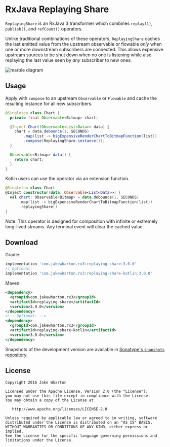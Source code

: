 RxJava Replaying Share
======================

`ReplayingShare` is an RxJava 3 transformer which combines `replay(1)`, `publish()`, and
`refCount()` operators.

Unlike traditional combinations of these operators, `ReplayingShare` caches the last emitted
value from the upstream observable or flowable *only* when one or more downstream subscribers are
connected. This allows expensive upstream sources to be shut down when no one is listening while
also replaying the last value seen by *any* subscriber to new ones.

![marble diagram](marbles.png)


Usage
-----

Apply with `compose` to an upstream `Observable` or `Flowable` and cache the resulting instance for
all new subscribers.

```java
@Singleton class Chart {
  private final Observable<Bitmap> chart;

  @Inject Chart(Observable<List<Data>> data) {
    chart = data.debounce(1, SECONDS)
        .map(list -> bigExpensiveRenderChartToBitmapFunction(list))
        .compose(ReplayingShare.instance());
  }

  Observable<Bitmap> data() {
    return chart;
  }
}
```

Kotlin users can use the operator via an extension function.

```kotlin
@Singleton class Chart
@Inject constructor(data: Observable<List<Data>>) {
  val chart: Observable<Bitmap> = data.debounce(1, SECONDS)
      .map(list -> bigExpensiveRenderChartToBitmapFunction(list))
      .replayingShare()
}
```

Note: This operator is designed for composition with infinite or extremely long-lived streams. Any
terminal event will clear the cached value.


Download
--------

Gradle:
```groovy
implementation 'com.jakewharton.rx3:replaying-share:3.0.0'
// Optional:
implementation 'com.jakewharton.rx3:replaying-share-kotlin:3.0.0'
```
Maven:
```xml
<dependency>
  <groupId>com.jakewharton.rx3</groupId>
  <artifactId>replaying-share</artifactId>
  <version>3.0.0</version>
</dependency>
<!-- Optional: -->
<dependency>
  <groupId>com.jakewharton.rx3</groupId>
  <artifactId>replaying-share-kotlin</artifactId>
  <version>3.0.0</version>
</dependency>
```

Snapshots of the development version are available in [Sonatype's `snapshots` repository][snap].


License
-------

    Copyright 2016 Jake Wharton

    Licensed under the Apache License, Version 2.0 (the "License");
    you may not use this file except in compliance with the License.
    You may obtain a copy of the License at

       http://www.apache.org/licenses/LICENSE-2.0

    Unless required by applicable law or agreed to in writing, software
    distributed under the License is distributed on an "AS IS" BASIS,
    WITHOUT WARRANTIES OR CONDITIONS OF ANY KIND, either express or implied.
    See the License for the specific language governing permissions and
    limitations under the License.



 [snap]: https://oss.sonatype.org/content/repositories/snapshots/
